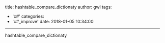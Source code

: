 title: hashtable_compare_dictionaty
author: gwl
tags:
  - 'c#'
categories:
  - 'c#_improve'
date: 2018-01-05 10:34:00
---
hashtable_compare_dictionaty